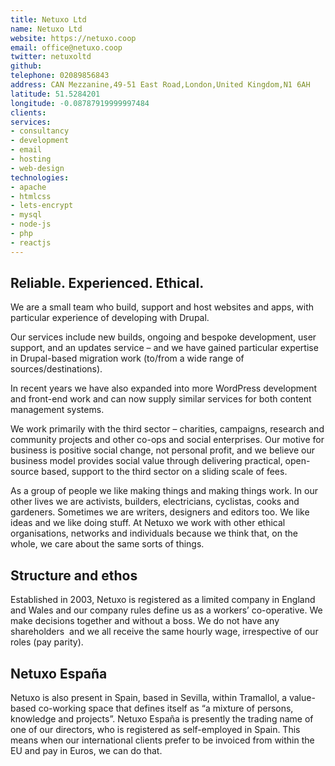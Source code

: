 ```yaml
---
title: Netuxo Ltd
name: Netuxo Ltd
website: https://netuxo.coop
email: office@netuxo.coop
twitter: netuxoltd
github:
telephone: 02089856843
address: CAN Mezzanine,49-51 East Road,London,United Kingdom,N1 6AH
latitude: 51.5284201
longitude: -0.08787919999997484
clients:
services:
- consultancy
- development
- email
- hosting
- web-design
technologies:
- apache
- htmlcss
- lets-encrypt
- mysql
- node-js
- php
- reactjs
---
```


## Reliable. Experienced. Ethical.

We are a small team who build, support and host websites and apps, with particular experience of developing with Drupal.

Our services include new builds, ongoing and bespoke development, user support, and an updates service – and we have gained particular expertise in Drupal-based migration work (to/from a wide range of sources/destinations).

In recent years we have also expanded into more WordPress development and front-end work and can now supply similar services for both content management systems.

We work primarily with the third sector – charities, campaigns, research and community projects and other co-ops and social enterprises. Our motive for business is positive social change, not personal profit, and we believe our business model provides social value through delivering practical, open-source based, support to the third sector on a sliding scale of fees.

As a group of people we like making things and making things work. In our other lives we are activists, builders, electricians, cyclistas, cooks and gardeners. Sometimes we are writers, designers and editors too. We like ideas and we like doing stuff. At Netuxo we work with other ethical organisations, networks and individuals because we think that, on the whole, we care about the same sorts of things.

## Structure and ethos

Established in 2003, Netuxo is registered as a limited company in England and Wales and our company rules define us as a workers’ co-operative. We make decisions together and without a boss. We do not have any shareholders  and we all receive the same hourly wage, irrespective of our roles (pay parity).

## Netuxo España

Netuxo is also present in Spain, based in Sevilla, within Tramallol, a value-based co-working space that defines itself as “a mixture of persons, knowledge and projects”. Netuxo España is presently the trading name of one of our directors, who is registered as self-employed in Spain. This means when our international clients prefer to be invoiced from within the EU and pay in Euros, we can do that.
